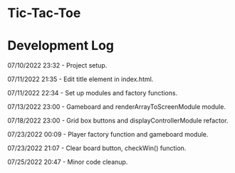# Tic-Tac-Toe

# Development Log

07/10/2022 23:32 - Project setup.

07/11/2022 21:35 - Edit title element in index.html.

07/11/2022 22:34 - Set up modules and factory functions.

07/13/2022 23:00 - Gameboard and renderArrayToScreenModule module.

07/18/2022 23:00 - Grid box buttons and displayControllerModule refactor.

07/23/2022 00:09 - Player factory function and gameboard module.

07/23/2022 21:07 - Clear board button, checkWin() function.

07/25/2022 20:47 - Minor code cleanup.